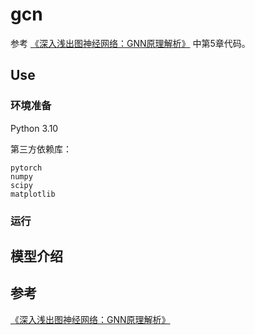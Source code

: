 # gcn

参考 [《深入浅出图神经网络：GNN原理解析》](https://github.com/FighterLYL/GraphNeuralNetwork) 中第5章代码。

## Use

### 环境准备

Python 3.10

第三方依赖库：

```
pytorch
numpy
scipy
matplotlib
```

### 运行



## 模型介绍



## 参考

[《深入浅出图神经网络：GNN原理解析》](https://github.com/FighterLYL/GraphNeuralNetwork)

